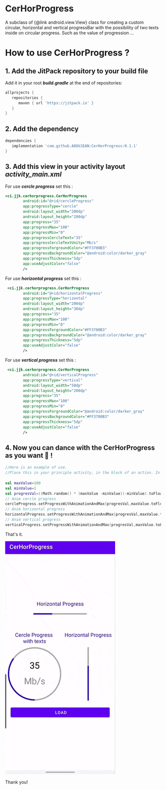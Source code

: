 # CerHorProgress
A subclass of {@link android.view.View} class for creating a custom circular, horizontal and vertical progressBar with the possibility of two texts inside on circular progress. Such as the value of progression ...

# How to use CerHorProgress ?

## 1. Add the JitPack repository to your build file
Add it in your root ***build.gradle*** at the end of repositories:

```gradle
allprojects {
   repositories {
      maven { url 'https://jitpack.io' }
   }
}
```

## 2. Add the dependency

```gradle
dependencies {
   implementation 'com.github.ADOUJEAN:CerHorProgress:0.1.1'
}
```

## 3. Add this view in your activity layout ***activity_main.xml***
For use ***cercle progress*** set this :

```xml
<ci.jjk.cerhorprogress.CerHorProgress
        android:id="@+id/cercleProgress"
        app:progressType="cercle"
        android:layout_width="200dp"
        android:layout_height="200dp"
        app:progress="35"
        app:progressMax="100"
        app:progressMin="0"
        app:progressCercleText="35"
        app:progressCercleTextUnity="Mb/s"
        app:progressForgroundColor="#FF3700B3"
        app:progressBackgroundColor="@android:color/darker_gray"
        app:progressThickness="5dp"
        app:useAdjustColor="false"
        />
```

For use ***horizontal progress*** set this :

```xml
 <ci.jjk.cerhorprogress.CerHorProgress
        android:id="@+id/horizontalProgress"
        app:progressType="horizontal"
        android:layout_width="200dp"
        android:layout_height="30dp"
        app:progress="35"
        app:progressMax="100"
        app:progressMin="0"
        app:progressForgroundColor="#FF3700B3"
        app:progressBackgroundColor="@android:color/darker_gray"
        app:progressThickness="5dp"
        app:useAdjustColor="false"
        />
```

For use ***vertical progress*** set this :

```xml
 <ci.jjk.cerhorprogress.CerHorProgress
        android:id="@+id/verticalProgress"
        app:progressType="vertical"
        android:layout_width="50dp"
        android:layout_height="200dp"
        app:progress="35"
        app:progressMax="100"
        app:progressMin="0"
        app:progressForgroundColor="@android:color/darker_gray"
        app:progressBackgroundColor="#FF3700B3"
        app:progressThickness="5dp"
        app:useAdjustColor="false"
        />
```


## 4. Now you can dance with the CerHorProgress as you want :dancer: !

```kotlin
//Here is an example of use.
//Place this in your principle activity, in the block of an action. In my example I used a button

val maxValue=100
val minValue=1
val progresVal=((Math.random() * (maxValue -minValue))-minValue).toFloat()
// Anim cercle progress
cercleProgress.setProgressWithAnimationAndMax(progresVal,maxValue.toFloat())
// Anim horizontal progress
horizontalProgress.setProgressWithAnimationAndMax(progresVal,maxValue.toFloat())
// Anim vertical progress
verticalProgress.setProgressWithAnimationAndMax(progresVal,maxValue.toFloat())
```

That's it.

![ScreenShot](/Screen_Recording_20210611-103241_CerHorProgress_1.gif)

Thank you!
